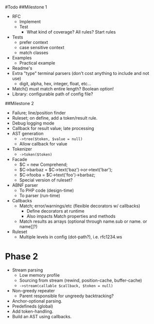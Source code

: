 #Todo
##Milestone 1
 -  RFC
     -  Implement
     -  Test
         -  What kind of coverage? All rules? Start rules
 -  Tests
     -  prefer context
     -  case sensitive context
     -  match classes
 -	Examples
     - Practical example
 -	Readme's
 -  Extra "type" terminal parsers (don't cost anything to include and not use)
     -  digit, alpha, hex, integer, float, etc...
 -  Match() must match entire length? Boolean option!
 -  Library: configurable path of config file?

##Milestone 2
 -  Failure; line/position finder
 -  Ruleset; on define, add a token/result rule.
 -	Debug logging mode
 -  Callback for result value; late processing
 -  AST generation
     -  `->tree($token, $value = null)`
     -  Allow callback for value
 -  Tokenizer
     -  `->token($token)`
 -	Facade
     -  $C = new Comprehend;
	 -  $C->barbaz = $C->text('baz')->or->text('bar');
	 -  $C->fooba = $C->text('foo')->barbaz;	
	 -  Special version of ruleset?
 -	ABNF parser
     -  To PHP code (design-time)
     -  To parser (run-time)
 -	Callbacks
	 -	Match; error/warnings/etc (flexible decorators w/ callbacks)
		 -	Define decorators at runtime
		 -	Also impacts Match properties and methods
	 -	Match results as arrays (optional through name.sub or name. or name[]?)
 -  Ruleset
     -  Multiple levels in config (dot-path?), i.e. rfc1234.ws

Phase 2
=======
 -  Stream parsing
     -  Low memory profile
     -  Sourcing from stream (rewind, position-cache, buffer-cache)
     -  `->stream(callable $callback, $token = null)`    
 -	Non-greedy repeater
	 -	Parent responsible for ungreedy backtracking?
 -	Anchor-optional parsing.
 -	Predefineds (global)
 -	Add token-handling.
 -	Build an AST using callbacks.
